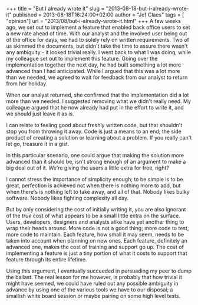 +++
title = "But I already wrote it"
slug = "2013-08-18-but-i-already-wrote-it"
published = 2013-08-18T16:24:00+02:00
author = "Jef Claes"
tags = [ "opinion"]
url = "2013/08/but-i-already-wrote-it.html"
+++
A few weeks ago, we set out to implement a feature that enabled back
office users to set a new rate ahead of time. With our analyst and the
involved user being out of the office for days, we had to solely rely on
written requirements. Two of us skimmed the documents, but didn't take
the time to assure there wasn't any ambiguity - it looked trivial
really. I went back to what I was doing, while my colleague set out to
implement this feature. Going over the implementation together the next
day, he had built something a lot more advanced than I had anticipated.
While I argued that this was a lot more than we needed, we agreed to
wait for feedback from our analyst to return from her holiday.  
  
When our analyst returned, she confirmed that the implementation did a
lot more than we needed. I suggested removing what we didn't really
need. My colleague argued that he now already had put in the effort to
write it, and we should just leave it as is.  

I can relate to feeling good about freshly written code, but that
shouldn't stop you from throwing it away. Code is just a means to an
end; the side product of creating a solution or learning about a
problem. If you really can't let go, treasure it in a gist.

In this particular scenario, one could argue that making the solution
more advanced than it should be, isn't strong enough of an argument to
make a big deal out of it. We're giving the users a little extra for
free, right? 

I cannot stress the importance of simplicity enough; to be simple is to
be great, perfection is achieved not when there is nothing more to add,
but when there's is nothing left to take away, and all of that. Nobody
likes bulky software. Nobody likes fighting complexity all day.

But by only considering the cost of initially writing it, you are also
ignorant of the *true* cost of what appears to be a small little extra
on the surface. Users, developers, designers and analysts alike have yet
another thing to wrap their heads around. More code is not a good thing;
more code to test, more code to maintain. Each feature, how small it may
seem, needs to be taken into account when planning on new ones. Each
feature, definitely an advanced one, makes the cost of training and
support go up. The cost of implementing a feature is just a tiny portion
of what it costs to support that feature through its entire lifetime.

Using this argument, I eventually succeeded in persuading my peer to
dump the ballast. The real lesson for me however, is probably that how
trivial it might have seemed, we could have ruled out any possible
ambiguity in advance by using one of the various tools we have to our
disposal; a smallish white board session or maybe pairing on some high
level tests.
